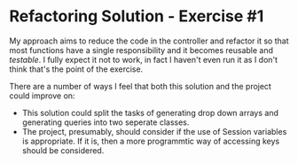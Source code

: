Refactoring Solution - Exercise #1
======================

My approach aims to reduce the code in the controller and refactor it so that most functions have a single responsibility and it becomes reusable and _testable_. I fully expect it not to work, in fact I haven't even run it as I don't think that's the point of the exercise.

There are a number of ways I feel that both this solution and the project could improve on:
*   This solution could split the tasks of generating drop down arrays and generating queries into two seperate classes.
* The project, presumably, should consider if the use of Session variables is appropriate. If it is, then a more programmtic way of accessing keys should be considered.


